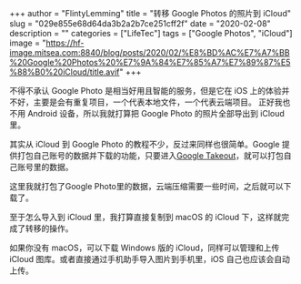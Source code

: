 +++
author = "FlintyLemming"
title = "转移 Google Photos 的照片到 iCloud"
slug = "029e855e68d64da3b2a2b7ce251cff2f"
date = "2020-02-08"
description = ""
categories = ["LifeTec"]
tags = ["Google Photos", "iCloud"]
image = "https://hf-image.mitsea.com:8840/blog/posts/2020/02/%E8%BD%AC%E7%A7%BB%20Google%20Photos%20%E7%9A%84%E7%85%A7%E7%89%87%E5%88%B0%20iCloud/title.avif"
+++

不得不承认 Google Photo 是相当好用且智能的服务，但是它在 iOS 上的体验并不好，主要是会有重复项目，一个代表本地文件，一个代表云端项目。
正好我也不用 Android 设备，所以我就打算把 Google Photo 的照片全部导出到 iCloud 里。

其实从 iCloud 到 Google Photo 的教程不少，反过来同样也很简单。Google 提供打包自己账号的数据并下载的功能，只要进入[Google Takeout]( [https://takeout.google.com](https://takeout.google.com/) )，就可以打包自己账号里的数据。

这里我就打包了Google Photo里的数据，云端压缩需要一些时间，之后就可以下载了。

至于怎么导入到 iCloud 里，我打算直接复制到 macOS 的 iCloud 下，这样就完成了转移的操作。

如果你没有 macOS，可以下载 Windows 版的 iCloud，同样可以管理和上传 iCloud 图库。或者直接通过手机助手导入图片到手机里，iOS 自己也应该会自动上传。
